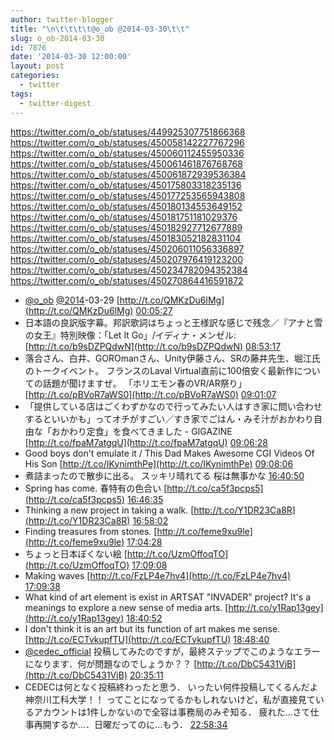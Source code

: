```yaml
---
author: twitter-blogger
title: "\n\t\t\t\t@o_ob @2014-03-30\t\t"
slug: o_ob-2014-03-30
id: 7876
date: '2014-03-30 12:00:00'
layout: post
categories:
  - twitter
tags:
  - twitter-digest
---
```


https://twitter.com/o_ob/statuses/449925307751866368 https://twitter.com/o_ob/statuses/450058142227767296 https://twitter.com/o_ob/statuses/450060112455950336 https://twitter.com/o_ob/statuses/450061461876768768 https://twitter.com/o_ob/statuses/450061872939536384 https://twitter.com/o_ob/statuses/450175803318235136 https://twitter.com/o_ob/statuses/450177253565943808 https://twitter.com/o_ob/statuses/450180134553649152 https://twitter.com/o_ob/statuses/450181751181029376 https://twitter.com/o_ob/statuses/450182927712677889 https://twitter.com/o_ob/statuses/450183052182831104 https://twitter.com/o_ob/statuses/450206011056336897 https://twitter.com/o_ob/statuses/450207976419123200 https://twitter.com/o_ob/statuses/450234782094352384 https://twitter.com/o_ob/statuses/450270864416591872  

*   [@o_ob](https://twitter.com/o_ob) [@2014](https://twitter.com/2014)-03-29 [http://t.co/QMKzDu6lMg](http://t.co/QMKzDu6lMg) [00:05:27](https://twitter.com/o_ob/statuses/449925307751866368)
*   日本語の良訳版字幕。邦訳歌詞はちょっと王様訳な感じで残念／『アナと雪の女王』特別映像：「Let It Go」/イディナ・メンゼル: [http://t.co/b9sDZPQdwN](http://t.co/b9sDZPQdwN) [08:53:17](https://twitter.com/o_ob/statuses/450058142227767296)
*   落合さん、白井、GOROmanさん、Unity伊藤さん、SRの藤井先生、堀江氏のトークイベント。 フランスのLaval Virtual直前に100倍安く最新作についての話題が聞けますぜ。 「ホリエモン春のVR/AR祭り」 [http://t.co/pBVoR7aWS0](http://t.co/pBVoR7aWS0) [09:01:07](https://twitter.com/o_ob/statuses/450060112455950336)
*   「提供している店はごくわずかなので行ってみたい人はすき家に問い合わせするといいかも」ってオチがすごい／すき家でごはん・みそ汁がおかわり自由な「おかわり定食」を食べてきました - GIGAZINE [http://t.co/fpaM7atgqU](http://t.co/fpaM7atgqU) [09:06:28](https://twitter.com/o_ob/statuses/450061461876768768)
*   Good boys don't emulate it / This Dad Makes Awesome CGI Videos Of His Son [http://t.co/IKynimthPe](http://t.co/IKynimthPe) [09:08:06](https://twitter.com/o_ob/statuses/450061872939536384)
*   煮詰まったので散歩に出る。 スッキリ晴れてる 桜は無事かな [16:40:50](https://twitter.com/o_ob/statuses/450175803318235136)
*   Spring has come. 春特有の色合い [http://t.co/ca5f3pcps5](http://t.co/ca5f3pcps5) [16:46:35](https://twitter.com/o_ob/statuses/450177253565943808)
*   Thinking a new project in taking a walk. [http://t.co/Y1DR23Ca8R](http://t.co/Y1DR23Ca8R) [16:58:02](https://twitter.com/o_ob/statuses/450180134553649152)
*   Finding treasures from stones. [http://t.co/feme9xu9le](http://t.co/feme9xu9le) [17:04:28](https://twitter.com/o_ob/statuses/450181751181029376)
*   ちょっと日本ぽくない絵 [http://t.co/UzmOffoqTO](http://t.co/UzmOffoqTO) [17:09:08](https://twitter.com/o_ob/statuses/450182927712677889)
*   Making waves [http://t.co/FzLP4e7hv4](http://t.co/FzLP4e7hv4) [17:09:38](https://twitter.com/o_ob/statuses/450183052182831104)
*   What kind of art element is exist in ARTSAT "INVADER" project? It's a meanings to explore a new sense of media arts. [http://t.co/y1Rap13gey](http://t.co/y1Rap13gey) [18:40:52](https://twitter.com/o_ob/statuses/450206011056336897)
*   I don't think it is an art but its function of art makes me sense. [http://t.co/ECTvkupfTU](http://t.co/ECTvkupfTU) [18:48:40](https://twitter.com/o_ob/statuses/450207976419123200)
*   [@cedec_official](https://twitter.com/cedec_official) 投稿してみたのですが，最終ステップでこのようなエラーになります．何が問題なのでしょうか？？ [http://t.co/DbC5431VjB](http://t.co/DbC5431VjB) [20:35:11](https://twitter.com/o_ob/statuses/450234782094352384)
*   CEDECは何となく投稿終わったと思う． いったい何件投稿してくるんだよ神奈川工科大学！！ ってことになってるかもしれないけど，私が直接見ているアカウントは1件しかないので全容は事務局のみぞ知る． 疲れた…さて仕事再開するか…．日曜だってのに…もう． [22:58:34](https://twitter.com/o_ob/statuses/450270864416591872)